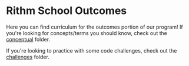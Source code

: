 # Rithm School Outcomes

Here you can find curriculum for the outcomes portion of our program! If you're looking for concepts/terms you should know, check out the [conceptual](./conceptual/readme.md) folder.

If you're looking to practice with some code challenges, check out the [challenges](./challenges/readme.md) folder.
